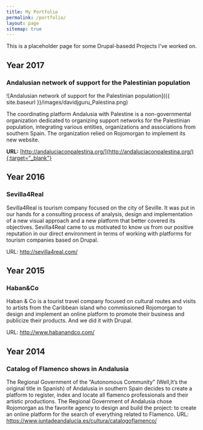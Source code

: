 ```yaml
---
title: My Portfolio
permalink: /portfolio/
layout: page
sitemap: true 
---
```

This is a placeholder page for some Drupal-basedd Projects I've worked on.

## Year 2017
### Andalusian network of support for the Palestinian population
![Andalusian network of support for the Palestinian population]({{ site.baseurl }}/images/davidjguru_Palestina.png)


The coordinating platform Andalusia with Palestine is a non-governmental organization dedicated to organizing support networks for the Palestinian population, integrating various entities, organizations and associations from southern Spain.
The organization relied on Rojomorgan to implement its new website.

**URL:** [http://andaluciaconpalestina.org/](http://andaluciaconpalestina.org/){:target="_blank"}


## Year 2016
### Sevilla4Real

Sevilla4Real is tourism company focused on the city of Seville. It was put in our hands for a consulting process of analysis, design and implementation of a new visual approach and a new platform that better covered its objectives.
Sevilla4Real came to us motivated to know us from our positive reputation in our direct environment in terms of working with platforms for tourism companies based on Drupal.

URL: http://sevilla4real.com/


## Year 2015
### Haban&Co

Haban & Co is a tourist travel company focused on cultural routes and visits to artists from the Caribbean island who commissioned Rojomorgan to design and implement an online platform to promote their business and publicize their products. And we did it with Drupal.

URL: http://www.habanandco.com/

## Year 2014
### Catalog of Flamenco shows in Andalusia

The Regional Government of the “Autonomous Community” (Well,It’s the original title in Spanish) of Andalusia in southern Spain decides to create a platform to register, index and locate all flamenco professionals and their artistic productions.
The Regional Government of Andalusia chose Rojomorgan as the favorite agency to design and build the project: to create an online platform for the search of everything related to Flamenco.
URL: https://www.juntadeandalucia.es/cultura/catalogoflamenco/


